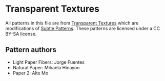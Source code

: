 # Transparent Textures

All patterns in this file are from [Transparent Textures](https://www.transparenttextures.com/)
which are modifications of [Subtle Patterns](https://www.toptal.com/designers/subtlepatterns/).
These patterns are licensed under a CC BY-SA license. 

## Pattern authors

- Light Paper Fibers: Jorge Fuentes
- Natural Paper: Mihaela Hinayon
- Paper 2: Alte Mo
